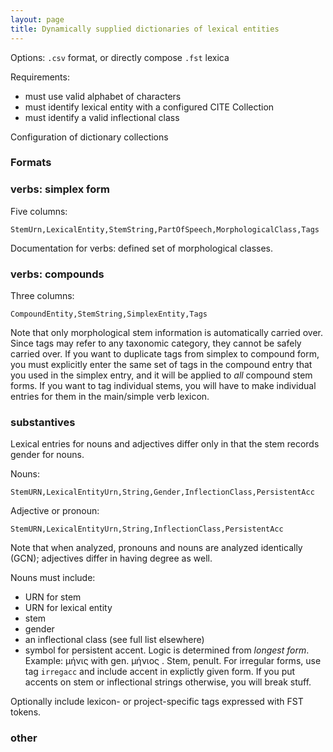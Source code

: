 ```yaml
---
layout: page
title: Dynamically supplied dictionaries of lexical entities
---
```


Options: `.csv` format, or directly compose `.fst` lexica

Requirements:

- must use valid alphabet of characters
- must identify lexical entity with a configured CITE Collection
- must identify a valid inflectional class


Configuration of dictionary collections


### Formats

### verbs: simplex form

Five columns:

    StemUrn,LexicalEntity,StemString,PartOfSpeech,MorphologicalClass,Tags

Documentation for verbs:  defined set of morphological classes.


### verbs: compounds

Three columns:

    CompoundEntity,StemString,SimplexEntity,Tags

Note that only morphological stem information is automatically carried over.  Since tags may refer to any taxonomic category, they cannot be safely carried over.  If you want to duplicate tags from simplex to compound form, you must explicitly enter the same set of tags in the compound entry that you used in the simplex entry, and it will be applied to *all* compound stem forms.  If you want to tag individual stems, you will have to make individual entries for them in the main/simple verb lexicon.


### substantives

Lexical entries for nouns and adjectives differ only in that the stem records gender for nouns.

Nouns:

    StemURN,LexicalEntityUrn,String,Gender,InflectionClass,PersistentAcc

Adjective or pronoun:

    StemURN,LexicalEntityUrn,String,InflectionClass,PersistentAcc


Note that when analyzed, pronouns and nouns are analyzed identically (GCN); adjectives differ in having degree as well.

Nouns must include:

- URN for stem
- URN for lexical entity
- stem
- gender
- an inflectional class (see full list elsewhere)
- symbol for persistent accent. Logic is determined from *longest form*.  Example: μήνις  with gen. μήνιος .  Stem, penult. For irregular forms, use tag `irregacc` and include accent in explictly given form.  If you put accents on stem or inflectional strings otherwise, you will break stuff.



Optionally include lexicon- or project-specific tags expressed with FST tokens.


### other

